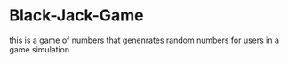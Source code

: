 # Black-Jack-Game

this is a game of numbers that genenrates random numbers for users in a game simulation
